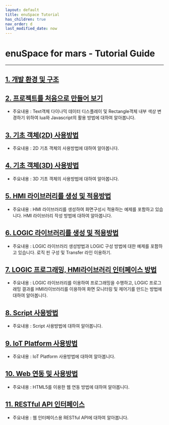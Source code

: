```yaml
---
layout: default
title: enuSpace Tutorial
has_children: true
nav_order: d
last_modified_date: now
---
```


# **enuSpace for mars - Tutorial Guide**

---

## [1. 개발 환경 및 구조](./tutorial_environment.md)

## [2. 프로젝트를 처음으로 만들어 보기](./tutorial_first.md)

* 주요내용 : Text객체 다이나믹 데이터 디스플레이 및 Rectangle객체 내부 색상 변경하기 위하여 lua와 Javascript의 활용 방법에 대하여 알아봅니다.

## [3. 기초 객체\(2D\) 사용방법](./tutorial_primitivie-2d.md)

* 주요내용 : 2D 기초 객체의 사용방법에 대하여 알아봅니다.

## [4. 기초 객체\(3D\) 사용방법](./tutorial_primitive-3d.md)

* 주요내용 : 3D 기초 객체의 사용방법에 대하여 알아봅니다.

## [5. HMI 라이브러리를 생성 및 적용방법](./tutorial_hmi-library.md)

* 주요내용 : HMI 라이브러리를 생성하여 화면구성시 적용하는 예제를 포함하고 있습니다. HMI 라이브러리 작성 방법에 대하여 알아봅니다.

## [6. LOGIC 라이브러리를 생성 및 적용방법](./tutorial_logic-library.md)

* 주요내용 : LOGIC 라이브러리 생성방법과 LOGIC 구성 방법에 대한 예제를 포함하고 있습니다. 로직 핀 구성 및 Transfer 라인 이용하기.

## [7. LOGIC 프로그래밍, HMI라이브러리 인터페이스 방법](./tutorial_library-use.md)

* 주요내용 : LOGIC 라이브러리를 이용하여 프로그래밍을 수행하고, LOGIC 프로그래밍 결과를 HMI라이브러리를 이용하여 화면 모니터링 및 제어기를 만드는 방법에 대하여 알아봅니다.

## [8. Script 사용방법](./tutorial_script-use.md)

* 주요내용 : Script 사용방법에 대하여 알아봅니다. 

## [9. IoT Platform 사용방법](./tutorial_iot-platform.md)

* 주요내용 : IoT Platform 사용방법에 대하여 알아봅니다.

## [10. Web 연동 및 사용방법](./tutorial_web-interface.md)

* 주요내용 : HTML5를 이용한 웹 연동 방법에 대하여 알아봅니다.

## [11. RESTful API 인터페이스](./tutorial_restful-interface.md)

* 주요내용 : 웹 인터페이스용 RESTful API에 대하여 알아봅니다.



 

